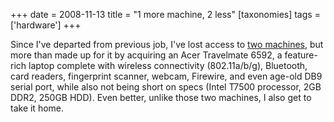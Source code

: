 +++
date = 2008-11-13
title = "1 more machine, 2 less"
[taxonomies]
tags = ['hardware']
+++

Since I've departed from previous job, I've lost access to [two
machines], but more than made up for it by acquiring an Acer Travelmate
6592, a feature-rich laptop complete with wireless connectivity
(802.11a/b/g), Bluetooth, card readers, fingerprint scanner, webcam,
Firewire, and even age-old DB9 serial port, while also not being short
on specs (Intel T7500 processor, 2GB DDR2, 250GB HDD). Even better,
unlike those two machines, I also get to take it home.

  [two machines]: @/my-machines.md

